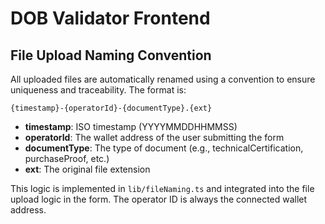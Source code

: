 # DOB Validator Frontend

## File Upload Naming Convention

All uploaded files are automatically renamed using a convention to ensure uniqueness and traceability. The format is:

```
{timestamp}-{operatorId}-{documentType}.{ext}
```

- **timestamp**: ISO timestamp (YYYYMMDDHHMMSS)
- **operatorId**: The wallet address of the user submitting the form
- **documentType**: The type of document (e.g., technicalCertification, purchaseProof, etc.)
- **ext**: The original file extension

This logic is implemented in `lib/fileNaming.ts` and integrated into the file upload logic in the form. The operator ID is always the connected wallet address.
